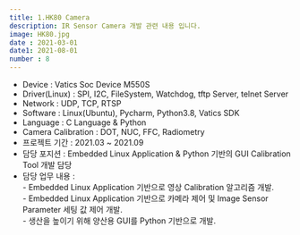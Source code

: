```yaml
---
title: 1.HK80 Camera
description: IR Sensor Camera 개발 관련 내용 입니다.
image: HK80.jpg
date : 2021-03-01
date1: 2021-08-01
number : 8
---
```


- Device 				: Vatics Soc Device M550S
- Driver(Linux)			: SPI, I2C, FileSystem, Watchdog, tftp Server, telnet Server
- Network 				: UDP, TCP, RTSP
- Software 				: Linux(Ubuntu), Pycharm, Python3.8, Vatics SDK
- Language				: C Language & Python
- Camera Calibration 	: DOT, NUC, FFC, Radiometry
- 프로젝트 기간			: 2021.03 ~ 2021.09
- 담당 포지션			: Embedded Linux Application & Python 기반의 GUI Calibration Tool 개발 담당
- 담당 업무 내용			: <br>
						 - Embedded Linux Application 기반으로 영상 Calibration 알고리즘 개발.<br>
						 - Embedded Linux Application 기반으로 카메라 제어 및 Image Sensor Parameter 세팅 값 제어 개발.<br>
						 - 생산을 높이기 위해 양산용 GUI를 Python 기반으로 개발.<br>